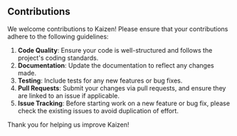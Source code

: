 ## Contributions

We welcome contributions to Kaizen! Please ensure that your contributions adhere to the following guidelines:

1. **Code Quality**: Ensure your code is well-structured and follows the project's coding standards.
2. **Documentation**: Update the documentation to reflect any changes made.
3. **Testing**: Include tests for any new features or bug fixes.
4. **Pull Requests**: Submit your changes via pull requests, and ensure they are linked to an issue if applicable.
5. **Issue Tracking**: Before starting work on a new feature or bug fix, please check the existing issues to avoid duplication of effort.

Thank you for helping us improve Kaizen!